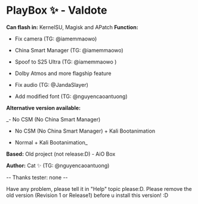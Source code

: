 # PlayBox ✨ - Valdote
**Can flash in:** KernelSU, Magisk and APatch
**Function:**

- Fix camera (TG: @iamemmaowo)

 - China Smart Manager (TG: @iamemmaowo)
 
 - Spoof to S25 Ultra (TG: @iamemmaowo )
 
 - Dolby Atmos and more flagship feature
 
 - Fix audio (TG: @JandaSlayer)
 
 - Add modified font (TG: @nguyencaoantuong)

**Alternative version available:**

 _- No CSM (No China Smart Manager)
 
 - No CSM (No China Smart Manager)  + Kali Bootanimation
 
 - Normal + Kali Bootanimation_

**Based:** Old project (not release:D) - AiO Box

**Author:** Cat  ✨ (TG: @nguyencaoantuong)

-- Thanks tester: none --

Have any problem, please tell it in "Help" topic please:D. Please remove the old version (Revision 1 or Release1) before u install this version! :D
